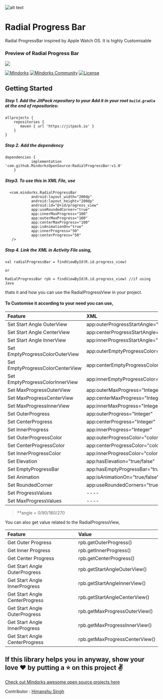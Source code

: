 ![alt text](https://github.com/MindorksOpenSource/RadialProgressBar/blob/master/images/logo.jpg)

# Radial Progress Bar

Radial ProgressBar inspired  by Apple Watch OS. It is highly Customisable <br/>
### Preview of Radial Progress Bar

![](https://github.com/MindorksOpenSource/RadialProgressBar/blob/master/images/slow.gif)


[![Mindorks](https://img.shields.io/badge/mindorks-opensource-blue.svg)](https://mindorks.com/open-source-projects)
[![Mindorks Community](https://img.shields.io/badge/join-community-blue.svg)](https://mindorks.com/join-community)
[![License](https://img.shields.io/badge/License-Apache%202.0-blue.svg)](https://opensource.org/licenses/Apache-2.0)

## Getting Started

##### Step 1. Add the JitPack repository to your Add it in your root `build.gradle` at the end of repositories:


```
allprojects {
    repositories {
   	   maven { url 'https://jitpack.io' }
    }
}
```

##### Step 2. Add the dependency
```
dependencies {
	        implementation 'com.github.MindorksOpenSource:RadialProgressBar:v1.0'
	}
```

##### Step3. To use this in XML File, use

```
  <com.mindorks.RadialProgressBar
            android:layout_width="200dp"
            android:layout_height="200dp"
            android:id="@+id/progress_view"
            app:useRoundedCorner="true"
            app:innerMaxProgress="100"
            app:outerMaxProgress="100"
            app:centerMaxProgress="100"
            app:isAnimationOn="true"
            app:innerProgress="50"
            app:centerProgress="50"
   />

```

##### Step 4. Link the XML in Activity File using,

```
val radialProgressBar = findViewById(R.id.progress_view)

or

RadialProgressBar rpb = findViewById(R.id.progress_view) //if using Java
```

thats it and how you can use the RadialProgressView in your project.

#### To Customise it according to your need you can use,

| Feature                                   | XML                              | Activity (Java/Koltin)        |Default|
| :-------------                         |:-------------                           | :-----            |:----
|Set Start Angle OuterView|app:outerProgressStartAngle="angle"|rpb.setStartAngleOuterView(angle)|270|
|Set Start Angle CenterView|app:centerProgressStartAngle="angle"|rpb.setStartAngleCenterView(angle)|270|
|Set Start Angle InnerView|app:innerProgressStartAngle="angle"|rpb.setStartAngleInnerView(angle)|270|
|Set EmptyProgressColorOuterView|app:outerEmptyProgressColor="color"|rpb.setEmptyProgressColorOuterView(color)|#F5F5F5|
|Set EmptyProgressColorCenterView|app:centerEmptyProgressColor="color"|rpb.setEmptyProgressColorCenterView(color)|#F5F5F5|
|Set EmptyProgressColorInnerView|app:innerEmptyProgressColor="color"|rpb.setEmptyProgressColorInnerView(color)|#F5F5F5|
|Set MaxProgressOuterView|app:outerMaxProgress="Integer"|rpb.setMaxProgressOuterView(Integer)|100|
|Set MaxProgressCenterView|app:centerMaxProgress="Integer"|rpb.setMaxProgressCenterView(Integer)|100|
|Set MaxProgressInnerView|app:innerMaxProgress="Integer"|rpb.setMaxProgressInnerView(Integer)|100|
|Set OuterProgress|app:outerProgress="Integer"|rpb.setOuterProgress(Integer)|0|
|Set CenterProgress|app:centerProgress="Integer"|rpb.setCenterProgress(Integer)|0|
|Set InnerProgress|app:innerProgress="Integer"|rpb.setInnerProgress(Integer)|0|
|Set OuterProgressColor|app:outerProgressColor="color"|rpb.setOuterProgressColor(color)|#f52e67|
|Set CenterProgressColor|app:centerProgressColor="color"|rpb.setCenterProgressColor(color)|#c2ff07|
|Set InnerProgressColor|app:innerProgressColor="color"|rpb.setInnerProgressColor(color)|#0dffab|
|Set Elevation|app:hasElevation="true/false"|rpb.hasElevation(true/false)|false|
|Set EmptyProgressBar|app:hasEmptyProgressBar="true/false"|rpb.hasEmptyProgressBar(true/false)|false|
|Set Animation|app:isAnimationOn="true/false"|rpb.setAnimationInProgressView(true/false)|true|
|Set RoundedCorner|app:useRoundedCorners="true/false"|rpb.useRoundedCorners(true/false)|true|
|Set ProgressValues|----|rpb.setProgressValues(int,int,int)|----|
|Set MaxProgressValues|----|rpb.setMaxProgressValues(int,int,int)|----|

> **angle = 0/90/180/270

You can also get value related to the RadialProgressView,


| Feature                                   | Value                              |
| :-------------                         |:-------------                           |
|Get Outer Progress|rpb.getOuterProgress()|
|Get Inner Progress|rpb.getInnerProgress()|
|Get Center Progress|rpb.getCenterProgress()|
|Get Start Angle OuterProgress|rpb.getStartAngleOuterView()|
|Get Start Angle InnerProgress|rpb.getStartAngleInnerView()|
|Get Start Angle CenterProgress|rpb.getStartAngleCenterView()|
|Get Start Angle OuterProgress|rpb.getMaxProgressOuterView()|
|Get Start Angle InnerProgress|rpb.getMaxProgressInnerView()|
|Get Start Angle CenterProgress|rpb.getMaxProgressCenterView()|

## If this library helps you in anyway, show your love :heart: by putting a :star: on this project :v:

[Check out Mindorks awesome open source projects here](https://mindorks.com/open-source-projects)

Contributor : [Himanshu Singh](https://github.com/hi-manshu)

